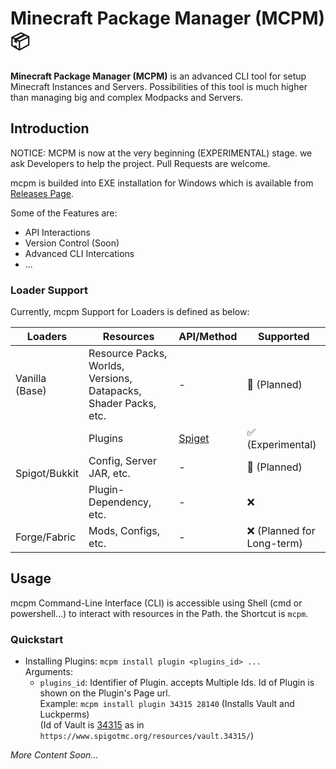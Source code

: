 # Minecraft Package Manager (MCPM) 📦

**Minecraft Package Manager (MCPM)** is an advanced CLI tool for setup Minecraft Instances and Servers. Possibilities of
this tool is much higher than managing big and complex Modpacks and Servers.

## Introduction

NOTICE: MCPM is now at the very beginning (EXPERIMENTAL) stage.
we ask Developers to help the project. Pull Requests are welcome.

mcpm is builded into EXE installation for Windows which is available
from [Releases Page](https://github.com/ArmanStudios/mcpm/releases).

Some of the Features are:

- API Interactions
- Version Control (Soon)
- Advanced CLI Intercations
- ... 

### Loader Support

Currently, mcpm Support for Loaders is defined as below:

<table>
    <thead>
    <tr>
        <th>Loaders</th>
        <th>Resources</th>
        <th>API/Method</th>
        <th>Supported</th>
    </tr>
    </thead>
    <tbody>
    <tr>
        <td>Vanilla (Base)</td>
        <td>Resource Packs, Worlds, Versions, Datapacks, Shader Packs, etc.</td>
        <td>-</td>
        <td>🚧 (Planned)</td>
    </tr>
    <tr>
        <td rowspan="3">Spigot/Bukkit</td>
        <td>Plugins</td>
        <td><a href="https://spiget.org">Spiget</a></td>
        <td>✅ (Experimental)</td>
    </tr>
    <tr>
        <td>Config, Server JAR, etc.</td>
        <td>-</td>
        <td>🚧 (Planned)</td>
    </tr>
    <tr>
        <td>Plugin-Dependency, etc.</td>
        <td>-</td>
        <td>❌</td>
    </tr>
    <tr>
        <td>Forge/Fabric</td>
        <td>Mods, Configs, etc.</td>
        <td>-</td>
        <td>❌ (Planned for Long-term)</td>
    </tr>
    </tbody>
</table>

## Usage

mcpm Command-Line Interface (CLI) is accessible using Shell (cmd or powershell...) to interact with resources in the Path.
the Shortcut is ```mcpm```.
### Quickstart
- Installing Plugins:
```mcpm install plugin <plugins_id> ...```
<br>Arguments: 
  - ```plugins_id```: Identifier of Plugin. accepts Multiple Ids. Id of Plugin is shown on the Plugin's Page url.
  <br>Example: ```mcpm install plugin 34315 28140``` (Installs Vault and Luckperms)
  <br>(Id of Vault is <u>34315</u> as in ```https://www.spigotmc.org/resources/vault.34315/```)



_More Content Soon..._